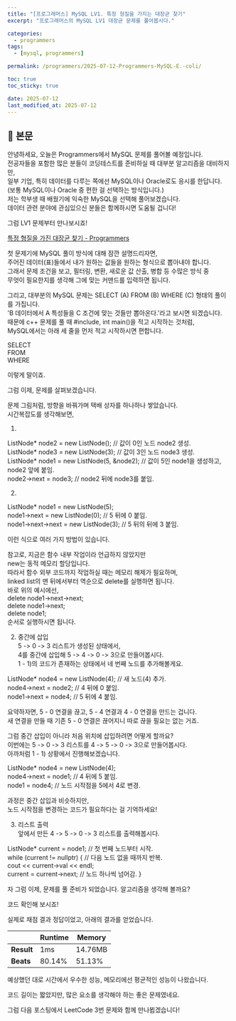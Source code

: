 ```yaml
---
title: "[프로그래머스] MySQL LV1. 특정 형질을 가지는 대장균 찾기"
excerpt: "프로그래머스의 MySQL LV1 대장균 문제를 풀어봅시다."

categories:
  - programmers
tags:
  - [mysql, programmers]

permalink: /programmers/2025-07-12-Programmers-MySQL-E.-coli/

toc: true
toc_sticky: true

date: 2025-07-12
last_modified_at: 2025-07-12
---
```


## 🦥 본문

안녕하세요, 오늘은 Programmers에서 MySQL 문제를 풀어볼 예정입니다.  
전공자들을 포함한 많은 분들이 코딩테스트를 준비하실 때 대부분 알고리즘을 대비하지만,  
일부 기업, 특히 데이터를 다루는 쪽에선 MySQL이나 Oracle로도 응시를 한답니다.  
(보통 MySQL이나 Oracle 중 편한 걸 선택하는 방식입니다.)  
저는 학부생 때 배웠기에 익숙한 MySQL을 선택해 풀어보겠습니다.  
데이터 관련 분야에 관심있으신 분들은 함께하시면 도움될 겁니다!  
  
그럼 LV1 문제부터 만나보시죠!  
  
[특정 형질을 가진 대장균 찾기 - Programmers](https://school.programmers.co.kr/learn/courses/30/lessons/301646)  
  
첫 문제기에 MySQL 풀이 방식에 대해 잠깐 설명드리자면,  
주어진 데이터(표)들에서 내가 원하는 값들을 원하는 형식으로 뽑아내야 합니다.  
그래서 문제 조건을 보고, 필터링, 변환, 새로운 값 산출, 병합 등 수많은 방식 중  
무엇이 필요한지를 생각해 그에 맞는 커맨드를 입력하면 됩니다.  
  
그리고, 대부분의 MySQL 문제는 SELECT (A) FROM (B) WHERE (C) 형태의 풀이를 가집니다.  
'B 데이터에서 A 특성들을 C 조건에 맞는 것들만 뽑아온다.'라고 보시면 되겠습니다.  
때문에 c++ 문제를 풀 때 #include<iostream>, int main()을 적고 시작하는 것처럼,  
MySQL에서는 아래 세 줄을 먼저 적고 시작하시면 편합니다.  
  
SELECT  
FROM  
WHERE  
  
이렇게 말이죠.  
  
그럼 이제, 문제를 살펴보겠습니다.  
  

  
<script src="https://gist.github.com/redjo99/02cf0c3877020e7d70f4db95f31aa541.js"></script>  
  
문제 그림처럼, 방향을 바꿔가며 택배 상자를 하나하나 쌓았습니다.  
시간복잡도를 생각해보면, 
  
1)  
ListNode* node2 = new ListNode();   // 값이 0인 노드 node2 생성.  
ListNode* node3 = new ListNode(3);   // 값이 3인 노드 node3 생성.  
ListNode* node1 = new ListNode(5, &node2);   // 값이 5인 node1을 생성하고, node2 앞에 붙임.  
node2->next = node3;   // node2 뒤에 node3를 붙임.
  
2)  
ListNode* node1 = new ListNode(5);  
node1->next = new ListNode(0);   // 5 뒤에 0 붙임.   
node1->next->next = new ListNode(3);   // 5 뒤의 뒤에 3 붙임.  
  
이런 식으로 여러 가지 방법이 있습니다.  
  
참고로, 지금은 함수 내부 작업이라 언급하지 않았지만  
new는 동적 메모리 할당입니다.  
따라서 함수 외부 코드까지 작업하실 때는 메모리 해제가 필요하며,  
linked list의 맨 뒤에서부터 역순으로 delete를 실행하면 됩니다.  
바로 위의 예시에선,  
delete node1->next->next;  
delete node1->next;  
delete node1;  
순서로 실행하시면 됩니다.  
  
2. 중간에 삽입  
5 -> 0 -> 3 리스트가 생성된 상태에서,  
4를 중간에 삽입해 5 -> 4 -> 0 -> 3으로 만들어봅시다.  
1 - 1)의 코드가 존재하는 상태에서 네 번째 노드를 추가해볼게요.  
  
ListNode* node4 = new ListNode(4);   // 새 노드(4) 추가.  
node4->next = node2;   // 4 뒤에 0 붙임.  
node1->next = node4;   // 5 뒤에 4 붙임.  
  
요약하자면, 5 - 0 연결을 끊고, 5 - 4 연결과 4 - 0 연결을 만드는 겁니다.  
새 연결을 만들 때 기존 5 - 0 연결은 끊어지니 따로 끊을 필요는 없는 거죠.  
  
그럼 중간 삽입이 아니라 처음 위치에 삽입하려면 어떻게 할까요?  
이번에는 5 -> 0 -> 3 리스트를 4 -> 5 -> 0 -> 3으로 만들어봅시다.  
아까처럼 1 - 1) 상황에서 진행해보겠습니다.  
  
ListNode* node4 = new ListNode(4);  
node4->next = node1;   // 4 뒤에 5 붙임.  
node1 = node4;   // 노드 시작점을 5에서 4로 변경.
  
과정은 중간 삽입과 비슷하지만,  
노드 시작점을 변경하는 코드가 필요하다는 걸 기억하세요!  
  
3. 리스트 출력  
앞에서 만든 4 -> 5 -> 0 -> 3 리스트를 출력해봅시다.
  
ListNode* current = node1;   // 첫 번째 노드부터 시작.  
while (current != nullptr) {   // 다음 노드 없을 때까지 반복.  
  cout << current->val << endl;  
  current = current->next;   // 노드 하나씩 넘어감.
}
  
  
자 그럼 이제, 문제를 풀 준비가 되었습니다. 알고리즘을 생각해 볼까요?  
  

  
코드 확인해 보시죠!  
  
<script src="https://gist.github.com/redjo99/d7a3a9ceec3058ef872554a48e37f1d3.js"></script>  
  
  
  
실제로 채점 결과 정답이었고, 아래의 결과를 얻었습니다.  
  
|  | Runtime | Memory |
| --- | --- | --- |
| **Result** | 1ms | 14.76MB |
| **Beats** | 80.14% | 51.13% |
   
예상했던 대로 시간에서 우수한 성능, 메모리에선 평균적인 성능이 나왔습니다.  
  
코드 길이는 짧았지만, 많은 요소를 생각해야 하는 좋은 문제였네요.  
  
그럼 다음 포스팅에서 LeetCode 3번 문제와 함께 만나뵙겠습니다!
